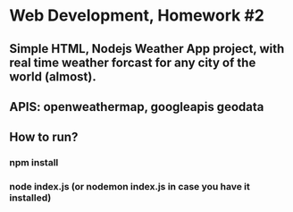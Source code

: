 # Web Development, Homework #2
## Simple HTML, Nodejs Weather App project, with real time weather forcast for any city of the world (almost). 
## APIS: openweathermap, googleapis geodata 
## How to run?
### npm install
### node index.js (or nodemon index.js in case you have it installed)
